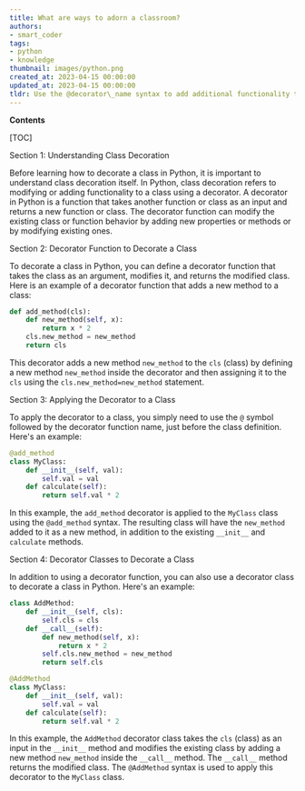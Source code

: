 ```yaml
---
title: What are ways to adorn a classroom?
authors:
- smart_coder
tags:
- python
- knowledge
thumbnail: images/python.png
created_at: 2023-04-15 00:00:00
updated_at: 2023-04-15 00:00:00
tldr: Use the @decorator\_name syntax to add additional functionality to an existing function or class in Python.
---
```


**Contents**

[TOC]

Section 1: Understanding Class Decoration

Before learning how to decorate a class in Python, it is important to understand class decoration itself. In Python, class decoration refers to modifying or adding functionality to a class using a decorator. A decorator in Python is a function that takes another function or class as an input and returns a new function or class. The decorator function can modify the existing class or function behavior by adding new properties or methods or by modifying existing ones.

Section 2: Decorator Function to Decorate a Class

To decorate a class in Python, you can define a decorator function that takes the class as an argument, modifies it, and returns the modified class. Here is an example of a decorator function that adds a new method to a class:

``` python
def add_method(cls):
    def new_method(self, x):
        return x * 2
    cls.new_method = new_method
    return cls
```

This decorator adds a new method `new_method` to the `cls` (class) by defining a new method `new_method` inside the decorator and then assigning it to the `cls` using the `cls.new_method=new_method` statement.

Section 3: Applying the Decorator to a Class

To apply the decorator to a class, you simply need to use the `@` symbol followed by the decorator function name, just before the class definition. Here's an example:

``` python
@add_method
class MyClass:
    def __init__(self, val):
        self.val = val
    def calculate(self):
        return self.val * 2
```

In this example, the `add_method` decorator is applied to the `MyClass` class using the `@add_method` syntax. The resulting class will have the `new_method` added to it as a new method, in addition to the existing `__init__` and `calculate` methods.

Section 4: Decorator Classes to Decorate a Class

In addition to using a decorator function, you can also use a decorator class to decorate a class in Python. Here's an example:

``` python
class AddMethod:
    def __init__(self, cls):
        self.cls = cls
    def __call__(self):
        def new_method(self, x):
            return x * 2
        self.cls.new_method = new_method
        return self.cls

@AddMethod
class MyClass:
    def __init__(self, val):
        self.val = val
    def calculate(self):
        return self.val * 2
```

In this example, the `AddMethod` decorator class takes the `cls` (class) as an input in the `__init__` method and modifies the existing class by adding a new method `new_method` inside the `__call__` method. The `__call__` method returns the modified class. The `@AddMethod` syntax is used to apply this decorator to the `MyClass` class.
